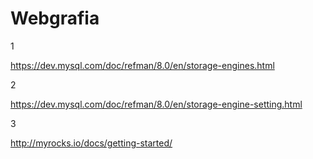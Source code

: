 # Webgrafia

1

https://dev.mysql.com/doc/refman/8.0/en/storage-engines.html

2

https://dev.mysql.com/doc/refman/8.0/en/storage-engine-setting.html

3

http://myrocks.io/docs/getting-started/
